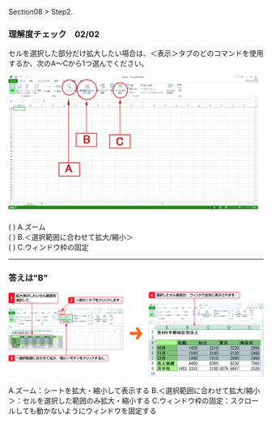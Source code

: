 ﻿Section08 > Step2.  
  
### 理解度チェック　02/02
  
セルを選択した部分だけ拡大したい場合は、＜表示＞タブのどのコマンドを使用するか、次のA～Cから1つ選んでください。  
  
![](01_008_002_Q1.jpg)  
  
( ) A.ズーム  
( ) B.＜選択範囲に合わせて拡大/縮小＞  
( ) C.ウィンドウ枠の固定  
  
---  
  
### 答えは"B"  
  
![](01_008_002_A1.jpg)  
  
A.ズーム：シートを拡大・縮小して表示する
B.＜選択範囲に合わせて拡大/縮小＞：セルを選択した範囲のみ拡大・縮小する
C.ウィンドウ枠の固定：スクロールしても動かないようにウィンドウを固定する